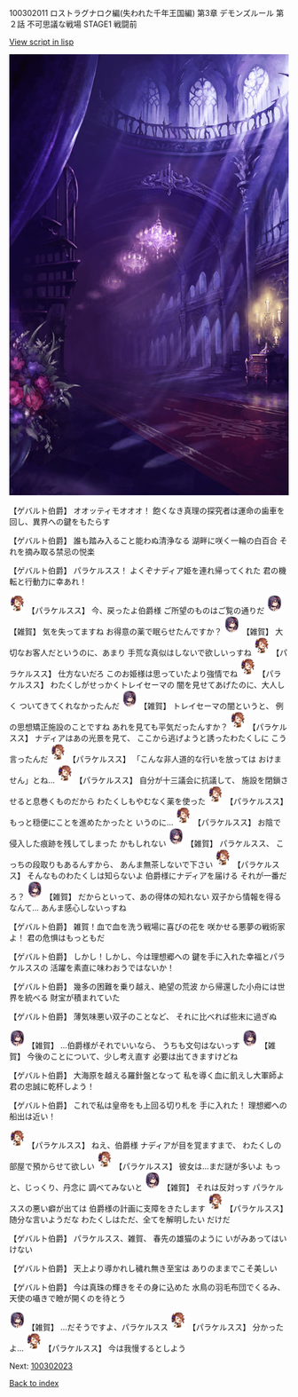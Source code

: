 100302011 ロストラグナロク編(失われた千年王国編) 第3章 デモンズルール 第２話 不可思議な戦場 STAGE1 戦闘前

[View script in lisp](../scripts/100302011.txt)

![300_devil_room.png](../images/backgrounds/300_devil_room.png)

【ゲバルト伯爵】
オオッティモオオオ！
飽くなき真理の探究者は運命の歯車を
回し、異界への鍵をもたらす

【ゲバルト伯爵】
誰も踏み入ること能わぬ清浄なる
湖畔に咲く一輪の白百合
それを摘み取る禁忌の悦楽

【ゲバルト伯爵】
パラケルスス！
よくぞナディア姫を連れ帰ってくれた
君の機転と行動力に幸あれ！

<img src="../images/units/3101311.png" alt="3101311.png" height="34"/>
【パラケルスス】
今、戻ったよ伯爵様
ご所望のものはご覧の通りだ

<img src="../images/units/3502411.png" alt="3502411.png" height="34"/>
【雑賀】
気を失ってますね
お得意の薬で眠らせたんですか？

<img src="../images/units/3502411.png" alt="3502411.png" height="34"/>
【雑賀】
大切なお客人だというのに、あまり
手荒な真似はしないで欲しいっすね

<img src="../images/units/3101311.png" alt="3101311.png" height="34"/>
【パラケルスス】
仕方ないだろ
このお姫様は思っていたより強情でね

<img src="../images/units/3101311.png" alt="3101311.png" height="34"/>
【パラケルスス】
わたくしがせっかくトレイセーマの
闇を見せてあげたのに、大人しく
ついてきてくれなかったんだ

<img src="../images/units/3502411.png" alt="3502411.png" height="34"/>
【雑賀】
トレイセーマの闇というと、
例の思想矯正施設のことですね
あれを見ても平気だったんすか？

<img src="../images/units/3101311.png" alt="3101311.png" height="34"/>
【パラケルスス】
ナディアはあの光景を見て、
ここから逃げようと誘ったわたくしに
こう言ったんだ

<img src="../images/units/3101311.png" alt="3101311.png" height="34"/>
【パラケルスス】
「こんな非人道的な行いを放っては
おけません」とね…

<img src="../images/units/3101311.png" alt="3101311.png" height="34"/>
【パラケルスス】
自分が十三議会に抗議して、
施設を閉鎖させると息巻くものだから
わたくしもやむなく薬を使った

<img src="../images/units/3101311.png" alt="3101311.png" height="34"/>
【パラケルスス】
もっと穏便にことを進めたかったと
いうのに…

<img src="../images/units/3101311.png" alt="3101311.png" height="34"/>
【パラケルスス】
お陰で侵入した痕跡を残してしまった
かもしれない

<img src="../images/units/3502411.png" alt="3502411.png" height="34"/>
【雑賀】
パラケルスス、
こっちの段取りもあるんすから、
あんま無茶しないで下さい

<img src="../images/units/3101311.png" alt="3101311.png" height="34"/>
【パラケルスス】
そんなものわたくしは知らないよ
伯爵様にナディアを届ける
それが一番だろ？

<img src="../images/units/3502411.png" alt="3502411.png" height="34"/>
【雑賀】
だからといって、あの得体の知れない
双子から情報を得るなんて…
あんま感心しないっすね

【ゲバルト伯爵】
雑賀！血で血を洗う戦場に喜びの花を
咲かせる悪夢の戦術家よ！
君の危惧はもっともだ

【ゲバルト伯爵】
しかし！しかし、今は理想郷への
鍵を手に入れた幸福とパラケルススの
活躍を素直に味わおうではないか！

【ゲバルト伯爵】
幾多の困難を乗り越え、絶望の荒波
から帰還した小舟には世界を統べる
財宝が積まれていた

【ゲバルト伯爵】
薄気味悪い双子のことなど、
それに比べれば些末に過ぎぬ

<img src="../images/units/3502411.png" alt="3502411.png" height="34"/>
【雑賀】
…伯爵様がそれでいいなら、
うちも文句はないっす

<img src="../images/units/3502411.png" alt="3502411.png" height="34"/>
【雑賀】
今後のことについて、少し考え直す
必要は出てきますけどね

【ゲバルト伯爵】
大海原を越える羅針盤となって
私を導く血に飢えし大軍師よ
君の忠誠に乾杯しよう！

【ゲバルト伯爵】
これで私は皇帝をも上回る切り札を
手に入れた！
理想郷への船出は近い！

<img src="../images/units/3101311.png" alt="3101311.png" height="34"/>
【パラケルスス】
ねえ、伯爵様
ナディアが目を覚ますまで、
わたくしの部屋で預からせて欲しい

<img src="../images/units/3101311.png" alt="3101311.png" height="34"/>
【パラケルスス】
彼女は…まだ謎が多いよ
もっと、じっくり、丹念に
調べてみないと

<img src="../images/units/3502411.png" alt="3502411.png" height="34"/>
【雑賀】
それは反対っす
パラケルススの悪い癖が出ては
伯爵様の計画に支障をきたします

<img src="../images/units/3101311.png" alt="3101311.png" height="34"/>
【パラケルスス】
随分な言いようだな
わたくしはただ、全てを解明したい
だけだ

【ゲバルト伯爵】
パラケルスス、雑賀、
春先の雄猫のように
いがみあってはいけない

【ゲバルト伯爵】
天上より導かれし穢れ無き至宝は
ありのままでこそ美しい

【ゲバルト伯爵】
今は真珠の輝きをその身に込めた
水鳥の羽毛布団でくるみ、
天使の囁きで瞼が開くのを待とう

<img src="../images/units/3502411.png" alt="3502411.png" height="34"/>
【雑賀】
…だそうですよ、パラケルスス

<img src="../images/units/3101311.png" alt="3101311.png" height="34"/>
【パラケルスス】
分かったよ…

<img src="../images/units/3101311.png" alt="3101311.png" height="34"/>
【パラケルスス】
今は我慢するとしよう

Next: [100302023](100302023.md)

[Back to index](index.md)

